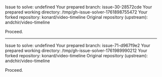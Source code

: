 Issue to solve: undefined
Your prepared branch: issue-30-28572cde
Your prepared working directory: /tmp/gh-issue-solver-1761898755472
Your forked repository: konard/video-timeline
Original repository (upstream): andchir/video-timeline

Proceed.

---

Issue to solve: undefined
Your prepared branch: issue-71-d967f9e2
Your prepared working directory: /tmp/gh-issue-solver-1761989990212
Your forked repository: konard/video-timeline
Original repository (upstream): andchir/video-timeline

Proceed.
